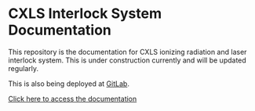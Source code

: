 # CXLS Interlock System Documentation

This repository is the documentation for CXLS ionizing radiation and laser interlock system. This is under construction currently and will be updated regularly.

This is also being deployed at [GitLab](https://gitlab.com/eseverett/cxls_interlock_system_documentation).

[Click here to access the documentation](https://eseverett.github.io/CXLS_Interlocks_Docs/docs/build/html/)
